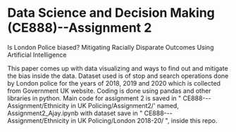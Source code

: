 # Data Science and Decision Making (CE888)--Assignment 2

Is London Police biased? Mitigating Racially Disparate Outcomes Using Artificial Intelligence

This paper comes up with data visualizing and ways to find out and mitigate the bias inside the data. Dataset used is of stop and search operations done by London police for the years of 2018, 2019 and 2020 which is collected from Government UK website. Coding is done using pandas and other libraries in python. Main code for assignment 2 is saved in " CE888---Assignment/Ethnicity in UK Policing/Assignment2/' named, Assignment2_Ajay.ipynb with dataset save in " CE888---Assignment/Ethnicity in UK Policing/London 2018-20/ ", inside this repo.
